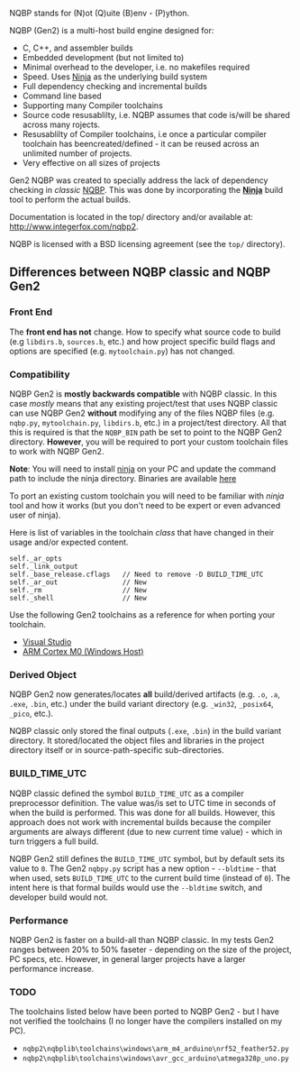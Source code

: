 NQBP stands for (N)ot (Q)uite (B)env - (P)ython.

NQBP (Gen2) is a multi-host build engine designed for:

- C, C++, and assembler builds
- Embedded development (but not limited to)
- Minimal overhead to the developer, i.e. no makefiles required
- Speed.  Uses [Ninja](https://ninja-build.org/) as the underlying build system
- Full dependency checking and incremental builds
- Command line based
- Supporting many Compiler toolchains
- Source code resusablilty, i.e. NQBP assumes that code is/will be shared across many rojects.
- Resusablilty of Compiler toolchains, i.e once a particular compiler toolchain has beencreated/defined - it can be reused across an unlimited number of projects.
- Very effective on all sizes of projects


Gen2 NQBP was created to specially address the lack of dependency checking in _classic_
[NQBP](https://github.com/johnttaylor/nqbp).  This was done by incorporating the
[__Ninja__](https://ninja-build.org/) build tool to perform the actual builds.

Documentation is located in the top/ directory and/or available at: http://www.integerfox.com/nqbp2.

NQBP is licensed with a BSD licensing agreement (see the `top/` directory).

## Differences between NQBP classic and NQBP Gen2
### Front End
The __front end has not__ change. How to specify what source code to build 
(e.g `libdirs.b`, `sources.b`, etc.) and how project specific build flags and options 
are specified (e.g. `mytoolchain.py`) has not changed.

### Compatibility
NQBP Gen2 is __mostly backwards compatible__ with NQBP classic.  In this case 
_mostly_ means that any existing project/test that uses NQBP classic can use
NQBP Gen2 __without__ modifying any of the files NQBP files (e.g. `nqbp.py`,
`mytoolchain.py`, `libdirs.b`, etc.) in a project/test directory.  All that
this is required is that the `NQBP_BIN` path be set to point to the NQBP Gen2
directory.  __However__, you will be required to port your custom toolchain files
to work with NQBP Gen2.

__Note__: You will need to install [ninja](https://ninja-build.org/) on your PC 
and update the command path to include the ninja directory.  Binaries are
available [here](https://github.com/ninja-build/ninja/releases)

To port an existing custom toolchain you will need to be familiar with _ninja_
tool and how it works (but you don't need to be expert or even advanced user
of ninja).  

Here is list of variables in the toolchain _class_ that have changed in their
usage and/or expected content.
```
self._ar_opts
self._link_output
self._base_release.cflags   // Need to remove -D BUILD_TIME_UTC
self._ar_out                // New
self._rm                    // New
self._shell                 // New
```

Use the following Gen2 toolchains as a reference for when porting your toolchain.
- [Visual Studio](https://github.com/johnttaylor/nqbp2/blob/main/nqbplib/toolchains/windows/vc12/console_exe.py)
- [ARM Cortex M0 (Windows Host)](https://github.com/johnttaylor/nqbp2/blob/main/nqbplib/toolchains/windows/arm_gcc_rp2040/stdio_serial.py)

### Derived Object
NQBP Gen2 now generates/locates __all__ build/derived artifacts (e.g. `.o`, 
`.a`, `.exe`, `.bin`, etc.) under the build variant directory (e.g. `_win32`, `_posix64`, `_pico`, etc.).  

NQBP classic only stored the final outputs (`.exe`, `.bin`) in the build variant 
directory. It stored/located the object files and libraries in the project 
directory itself or in source-path-specific sub-directories.

### BUILD_TIME_UTC
NQBP classic defined the symbol `BUILD_TIME_UTC` as a compiler
preprocessor definition. The value was/is set to UTC time in seconds of when the 
build is performed.  This was done for all builds.  However, this approach 
does not work with incremental builds because the compiler arguments are always 
different (due to new current time value) - which in turn triggers a full build. 

NQBP Gen2 still defines the `BUILD_TIME_UTC` symbol, but by default sets its 
value to `0`.  The Gen2 `nqbpy.py` script has a new option - `--bldtime` - that 
when used, sets `BUILD_TIME_UTC` to the current build time (instead of `0`).  The 
intent here is that formal builds would use the `--bldtime` switch, and developer 
build would not.

### Performance
NQBP Gen2 is faster on a build-all than NQBP classic.  In my tests Gen2 ranges 
between 20% to 50% faseter - depending on the size of the project, PC specs, etc.
However, in general larger projects have a larger performance increase.

### TODO
The toolchains listed below have been ported to NQBP Gen2 - but I have not verified
the toolchains (I no longer have the compilers installed on my PC).

- `nqbp2\nqbplib\toolchains\windows\arm_m4_arduino\nrf52_feather52.py`
- `nqbp2\nqbplib\toolchains\windows\avr_gcc_arduino\atmega328p_uno.py`
